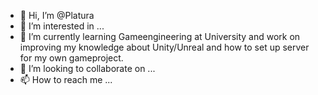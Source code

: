 - 👋 Hi, I’m @Platura
- 👀 I’m interested in ...
- 🌱 I’m currently learning Gameengineering at University and work on improving my knowledge about Unity/Unreal and how to set up server for my own gameproject. 
- 💞️ I’m looking to collaborate on ...
- 📫 How to reach me ...

<!---
Platura/Platura is a ✨ special ✨ repository because its `README.md` (this file) appears on your GitHub profile.
You can click the Preview link to take a look at your changes.
--->
